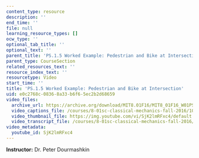 ```yaml
---
content_type: resource
description: ''
end_time: ''
file: null
learning_resource_types: []
ocw_type: ''
optional_tab_title: ''
optional_text: ''
parent_title: 'PS.1.5 Worked Example: Pedestrian and Bike at Intersection'
parent_type: CourseSection
related_resources_text: ''
resource_index_text: ''
resourcetype: Video
start_time: ''
title: 'PS.1.5 Worked Example: Pedestrian and Bike at Intersection'
uid: e0c2768c-0836-8a33-b6f6-5ec2b2d68659
video_files:
  archive_url: https://archive.org/download/MIT8.01F16/MIT8_01F16_W01PS05_360p.mp4
  video_captions_file: /courses/8-01sc-classical-mechanics-fall-2016/10a1210abd2054bfbe9594493f229b88_SjK2lmRFxc4.vtt
  video_thumbnail_file: https://img.youtube.com/vi/SjK2lmRFxc4/default.jpg
  video_transcript_file: /courses/8-01sc-classical-mechanics-fall-2016/3b1bdd658d6a69436ba8a17ea864df20_SjK2lmRFxc4.pdf
video_metadata:
  youtube_id: SjK2lmRFxc4
---
```


**Instructor:** Dr. Peter Dourmashkin